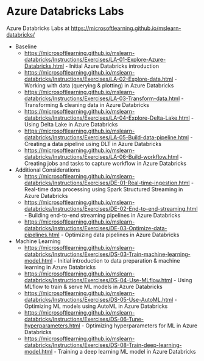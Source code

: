 # Azure Databricks Labs

Azure Databricks Labs at <https://microsoftlearning.github.io/mslearn-databricks/>

* Baseline
  * <https://microsoftlearning.github.io/mslearn-databricks/Instructions/Exercises/LA-01-Explore-Azure-Databricks.html> - Initial Azure Databricks introduction
  * <https://microsoftlearning.github.io/mslearn-databricks/Instructions/Exercises/LA-02-Explore-data.html> - Working with data (querying & plotting) in Azure Databricks
  * <https://microsoftlearning.github.io/mslearn-databricks/Instructions/Exercises/LA-03-Transform-data.html> - Transforming & cleaning data in Azure Databricks
  * <https://microsoftlearning.github.io/mslearn-databricks/Instructions/Exercises/LA-04-Explore-Delta-Lake.html> - Using Delta Lake in Azure Databricks
  * <https://microsoftlearning.github.io/mslearn-databricks/Instructions/Exercises/LA-05-Build-data-pipeline.html> - Creating a data pipeline using DLT in Azure Databricks
  * <https://microsoftlearning.github.io/mslearn-databricks/Instructions/Exercises/LA-06-Build-workflow.html> - Creating jobs and tasks to capture workflow in Azure Databricks
* Additional Considerations
  * <https://microsoftlearning.github.io/mslearn-databricks/Instructions/Exercises/DE-01-Real-time-ingestion.html> - Real-time data processing using Spark Structured Streaming in Azure Databricks
  * <https://microsoftlearning.github.io/mslearn-databricks/Instructions/Exercises/DE-02-End-to-end-streaming.html> - Building end-to-end streaming pipelines in Azure Databricks
  * <https://microsoftlearning.github.io/mslearn-databricks/Instructions/Exercises/DE-03-Optimize-data-pipelines.html> - Optimizing data pipelines in Azure Databricks
* Machine Learning
  * <https://microsoftlearning.github.io/mslearn-databricks/Instructions/Exercises/DS-03-Train-machine-learning-model.html> - Initial introduction to data preparation & machine learning in Azure Databricks
  * <https://microsoftlearning.github.io/mslearn-databricks/Instructions/Exercises/DS-04-Use-MLflow.html> - Using MLflow to train & serve ML models in Azure Databricks
  * <https://microsoftlearning.github.io/mslearn-databricks/Instructions/Exercises/DS-05-Use-AutoML.html> - Optimizing ML models using AutoML in Azure Databricks
  * <https://microsoftlearning.github.io/mslearn-databricks/Instructions/Exercises/DS-06-Tune-hyperparameters.html> - Optimizing hyperparameters for ML in Azure Databricks
  * <https://microsoftlearning.github.io/mslearn-databricks/Instructions/Exercises/DS-08-Train-deep-learning-model.html> - Training a deep learning ML model in Azure Databricks
